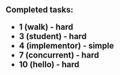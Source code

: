 <h2> Completed tasks:

* 1 (walk) - hard
* 3 (student) - hard
* 4 (implementor) - simple
* 7 (concurrent) - hard
* 10 (hello) - hard 
 